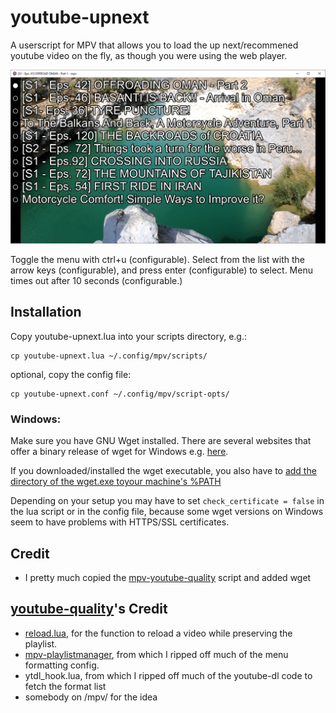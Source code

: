 # youtube-upnext
A userscript for MPV that allows you to load the up next/recommened youtube video on the fly, as though you were using the web player.

![screenshot](upnext-menu.png)

Toggle the menu with ctrl+u (configurable). Select from the list with the arrow keys (configurable), and press enter (configurable) to select. Menu times out after 10 seconds (configurable.)

## Installation

Copy youtube-upnext.lua into your scripts directory, e.g.:

    cp youtube-upnext.lua ~/.config/mpv/scripts/

optional, copy the config file:

    cp youtube-upnext.conf ~/.config/mpv/script-opts/

### Windows:

Make sure you have GNU Wget installed.
There are several websites that offer a binary release of wget for Windows e.g. [here](https://eternallybored.org/misc/wget/).

If you downloaded/installed the wget executable, you also have to [add the directory of the wget.exe toyour machine's
%PATH](https://stackoverflow.com/a/41895179/10367381)

Depending on your setup you may have to set `check_certificate = false` in the lua script or in the config file,
because some wget versions on Windows seem to have problems with HTTPS/SSL certificates.


## Credit
- I pretty much copied the [mpv-youtube-quality](https://github.com/jgreco/mpv-youtube-quality) script and added wget

## [youtube-quality](https://github.com/jgreco/mpv-youtube-quality)'s Credit
- [reload.lua](https://github.com/4e6/mpv-reload/), for the function to reload a video while preserving the playlist.
- [mpv-playlistmanager](https://github.com/jonniek/mpv-playlistmanager), from which I ripped off much of the menu formatting config.
- ytdl_hook.lua, from which I ripped off much of the youtube-dl code to fetch the format list
- somebody on /mpv/ for the idea